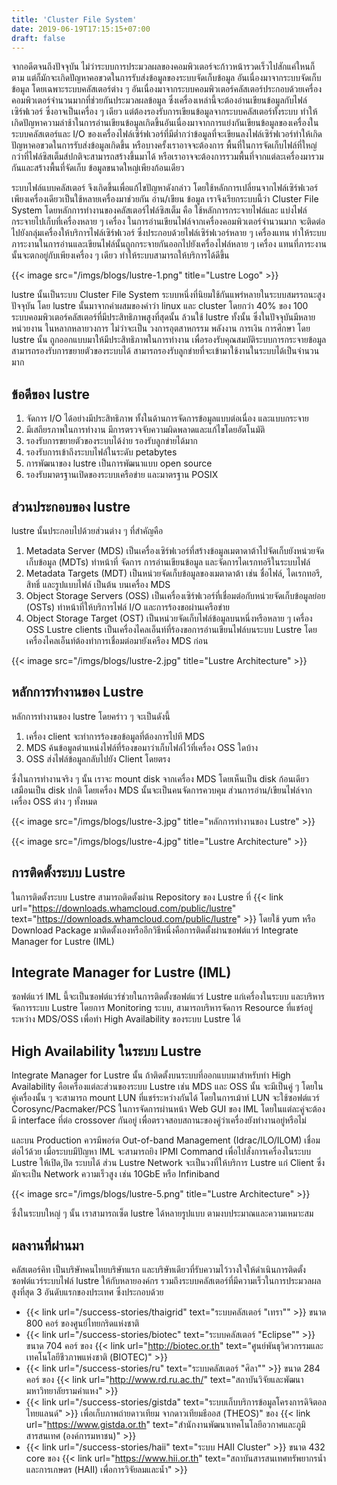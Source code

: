 ```yaml
---
title: 'Cluster File System'
date: 2019-06-19T17:15:15+07:00
draft: false
---
```


จากอดีตจนถึงปัจจุบัน ไม่ว่าระบบการประมวลผลของคอมพิวเตอร์จะก้าวหน้ารวดเร็วไปสักแค่ใหนก็ตาม แต่ก็มักจะเกิดปัญหาคอขวดในการรับส่งข้อมูลของระบบจัดเก็บข้อมูล อันเนื่องมาจากระบบจัดเก็บข้อมูล โดยเฉพาะระบบคลัสเตอร์ต่าง ๆ อันเนื่องมาจากระบบคอมพิวเตอร์คลัสเตอร์ประกอบด้วยเครื่องคอมพิวเตอร์จำนวนมากที่ช่วยกันประมวลผลข้อมูล ซึ่งเครื่องเหล่านี้จะต้องอ่านเขียนข้อมูลกับไฟล์เซิร์ฟเวอร์ ซึ่งอาจเป็นเครื่อง ๆ เดียว แต่ต้องรองรับการเขียนข้อมูลจากระบบคลัสเตอร์ทั้งระบบ ทำให้เกิดปัญหาความล่าช้าในการอ่านเขียนข้อมูลเกิดขึ้นอันเนื่องมาจากการแย่งกันเขียนข้อมูลของเครื่องในระบบคลัสเตอร์และ I/O ของเครื่องไฟล์เซิร์ฟเวอร์ที่มีต่ำกว่าข้อมูลที่จะเขียนลงไฟล์เซิร์ฟเวอร์ทำให้เกิดปัญหาคอขวดในการรับส่งข้อมูลเกิดขึ้น หรือบางครั้งเราอาจจะต้องการ พื้นที่ในการจัดเก็บไฟล์ที่ใหญ่กว่าที่ไฟล์ซิสเต็มส์ปกติจะสามารถสร้างขึ้นมาได้ หรือเราอาจจะต้องการรวมพื้นที่จากแต่ละเครื่องมารวมกันและสร้างพื้นที่จัดเก็บ ข้อมูลขนาดใหญ่เพียงก้อนเดียว

ระบบไฟล์แบบคลัสเตอร์ จึงเกิดขึ้นเพื่อแก้ไขปัญหาดังกล่าว โดยใช้หลักการเปลี่ยนจากไฟล์เซิร์ฟเวอร์เพียงเครื่องเดียวเป็นใช้หลายเครื่องมาช่วยกัน อ่าน/เขียน ข้อมูล เราจึงเรียกระบบนี้ว่า Cluster File System โดยหลักการทำงานของคลัสเตอร์ไฟล์ซิสเต็ม คือ ใช้หลักการกระจายไฟล์และ แบ่งไฟล์กระจายไปเก็บที่เครื่องหลาย ๆ เครื่อง ในการอ่านเขียนไฟล์จากเครื่องคอมพิวเตอร์จำนวนมาก จะติดต่อไปยังกลุ่มเครื่องให้บริการไฟล์เซิร์ฟเวอร์ ซึ่งประกอบด้วยไฟล์เซิร์ฟเวอร์หลาย ๆ เครื่องแทน ทำให้ระบบภาระงานในการอ่านและเขียนไฟล์นั้นถูกกระจายกันออกไปยังเครื่องไฟล์หลาย ๆ เครื่อง แทนที่ภาระงานนั้นจะตกอยู่กับเพียงเครื่อง ๆ เดียว ทำให้ระบบสามารถให้บริการได้ดีขึ้น

{{< image src="/imgs/blogs/lustre-1.png" title="Lustre Logo" >}}

lustre นั้นเป็นระบบ Cluster File System ระบบหนึ่งที่นิยมใช้กันแพร่หลายในระบบสมรรถนะสูงปัจจุบัน โดย lustre นั้นมาจากคำผสมของคำว่า linux และ cluster โดยกว่า 40% ของ 100 ระบบคอมพิวเตอร์คลัสเตอร์ที่มีประสิทธิภาพสูงที่สุดนั้น ล้วนใช้ lustre ทั้งนั้น ซึ่งในปัจจุบันมีหลายหน่วยงาน ในหลากหลายวงการ ไม่ว่าจะเป็น วงการอุตสาหกรรม พลังงาน การเงิน การศึกษา โดย lustre นั้น ถูกออกแบบมาให้มีประสิทธิภาพในการทำงาน เพื่อรองรับคุณสมบัติระบบการกระจายข้อมูล สามารถรองรับการขยายตัวของระบบได้ สามารถรองรับลูกข่ายที่จะเข้ามาใช้งานในระบบได้เป็นจำนวนมาก

## ข้อดีของ lustre

1. จัดการ I/O ได้อย่างมีประสิทธิภาพ ทั้งในด้านการจัดการข้อมูลแบบต่อเนื่อง และแบบกระจาย
2. มีเสถียรภาพในการทำงาน มีการตรวจจับความผิดพลาดและแก้ไขโดยอัตโนมัติ
3. รองรับการขยายตัวของระบบได้ง่าย รองรับลูกข่ายได้มาก
4. รองรับการเข้าถึงระบบไฟล์ในระดับ petabytes
5. การพัฒนาของ lustre เป็นการพัฒนาแบบ open source
6. รองรับมาตรฐานเปิดของระบบเครือข่าย และมาตรฐาน POSIX

## ส่วนประกอบของ lustre

lustre นั้นประกอบไปด้วยส่วนต่าง ๆ ที่สำคัญคือ

1. Metadata Server (MDS) เป็นเครื่องเซิร์ฟเวอร์ที่สร้างข้อมูลเมตาดาต้าไปจัดเก็บยังหน่วยจัดเก็บข้อมูล (MDTs) ทำหน้าที่ จัดการ การอ่านเขียนข้อมูล และจัดการไดเรกทอรีในระบบไฟล์
2. Metadata Targets (MDT) เป็นหน่วยจัดเก็บข้อมูลของเมตาดาต้า เช่น ชื่อไฟล์, ไดเรกทอรี, สิทธิ์ และรูปแบบไฟล์ เป็นต้น บนเครื่อง MDS
3. Object Storage Servers (OSS) เป็นเครื่องเซิร์ฟเวอร์ที่เชื่อมต่อกับหน่วยจัดเก็บข้อมูลย่อย (OSTs) ทำหน้าที่ให้บริการไฟล์ I/O และการร้องขอผ่านเครือข่าย
4. Object Storage Target (OST) เป็นหน่วยจัดเก็บไฟล์ข้อมูลบนหนึ่งหรือหลาย ๆ เครื่อง OSS Lustre clients เป็นเครื่องไคลเอ็นท์ที่ร้องขอการอ่านเขียนไฟล์บนระบบ Lustre โดยเครื่องไคลเอ็นท์ต้องทำการเชื่อมต่อมายังเครือง MDS ก่อน

{{< image src="/imgs/blogs/lustre-2.jpg" title="Lustre Architecture" >}}

## หลักการทำงานของ Lustre

หลักการทำงานของ lustre โดยคร่าว ๆ จะเป็นดังนี้

1. เครื่อง client จะทำการร้องขอข้อมูลที่ต้องการไปที MDS
2. MDS ค้นข้อมูลตำแหน่งไฟล์ที่ร้องขอมาว่าเก็บไฟล์ไว้ที่เครื่อง OSS ใดบ้าง
3. OSS ส่งไฟล์ข้อมูลกลับไปยัง Client โดยตรง

ซึ่งในการทำงานจริง ๆ นั้น เราจะ mount disk จากเครื่อง MDS โดยเห็นเป็น disk ก้อนเดียว เสมือนเป็น disk ปกติ โดยเครื่อง MDS นั้นจะเป็นคนจัดการควบคุม ส่วนการอ่าน/เขียนไฟล์จากเครื่อง OSS ต่าง ๆ ทั้งหมด

{{< image src="/imgs/blogs/lustre-3.jpg" title="หลักการทำงานของ Lustre" >}}

{{< image src="/imgs/blogs/lustre-4.jpg" title="Lustre Architecture" >}}

## การติดตั้งระบบ Lustre

ในการติดตั้งระบบ Lustre สามารถติดตั้งผ่าน Repository ของ Lustre ที่ {{< link url="https://downloads.whamcloud.com/public/lustre" text="https://downloads.whamcloud.com/public/lustre" >}} โดยใช้ yum หรือ Download Package มาติดตั้งเองหรืออีกวิธีหนึ่งคือการติดตั้งผ่านซอฟต์แวร์ Integrate Manager for Lustre (IML)

## Integrate Manager for Lustre (IML)

ซอฟต์แวร์ IML นี้จะเป็นซอฟต์แวร์ช่วยในการติดตั้งซอฟต์แวร์ Lustre แก่เครื่องในระบบ และบริหารจัดการระบบ Lustre โดยการ Monitoring ระบบ, สามารถบริหารจัดการ Resource ที่แชร์อยู่ระหว่าง MDS/OSS เพื่อทำ High Availability ของระบบ Lustre ได้

## High Availability ในระบบ Lustre

Integrate Manager for Lustre นั้น ถ้าติดตั้งบนระบบที่ออกแบบมาสำหรับทำ High Availability คือเครื่องแต่ละส่วนของระบบ Lustre เช่น MDS และ OSS นั้น จะมีเป็นคู่ ๆ โดยในคู่เครื่องนั้น ๆ จะสามารถ mount LUN ที่แชร์ระหว่างกันได้ โดยในการเม้าท์ LUN จะใช้ซอฟต์แวร์ Corosync/Pacmaker/PCS ในการจัดการผ่านหน้า Web GUI ของ IML โดยในแต่ละคู่จะต้องมี interface ที่ต่อ crossover กันอยู่ เพื่อตรวจสอบสถานะของคู่ว่าเครื่องยังทำงานอยู่หรือไม่

และบน Production ควรมีพอร์ต Out-of-band Management (Idrac/ILO/ILOM) เชื่อมต่อไว้ด้วย เมื่อระบบมีปัญหา IML จะสามารถยิง IPMI Command เพื่อไปสั่งการเครื่องในระบบ Lustre ให้เปิด,ปิด ระบบได้ ส่วน Lustre Network จะเป็นวงที่ให้บริการ Lustre แก่ Client ซึ่งมักจะเป็น Network ความเร็วสูง เช่น 10GbE หรือ Infiniband

{{< image src="/imgs/blogs/lustre-5.png" title="Lustre Architecture" >}}

ซึ่งในระบบใหญ่ ๆ นั้น เราสามารถเซ็ต lustre ได้หลายรูปแบบ ตามงบประมาณและความเหมาะสม

## ผลงานที่ผ่านมา

คลัสเตอร์คิท เป็นบริษัทคนไทยบริษัทแรก และบริษัทเดียวที่รับความไว้วางใจให้ดำเนินการติดตั้งซอฟต์แวร์ระบบไฟล์ lustre ให้กับหลายองค์กร รวมถึงระบบคลัสเตอร์ที่มีความเร็วในการประมวลผลสูงที่สุด 3 อันดับแรกของประเทศ ซึ่งประกอบด้วย

- {{< link url="/success-stories/thaigrid" text="ระบบคลัสเตอร์ \"เทรา\"" >}} ขนาด 800 คอร์ ของศูนย์ไทยกริดแห่งชาติ
- {{< link url="/success-stories/biotec" text="ระบบคลัสเตอร์ \"Eclipse\"" >}} ขนาด 704 คอร์ ของ {{< link url="http://biotec.or.th" text="ศูนย์พันธุวิศวกรรมและเทคโนโลยีชีวภาพแห่งชาติ (BIOTEC)" >}}
- {{< link url="/success-stories/ru" text="ระบบคลัสเตอร์ \"ศิลา\"" >}} ขนาด 284 คอร์ ของ {{< link url="http://www.rd.ru.ac.th/" text="สถาบันวิจัยและพัฒนา มหาวิทยาลัยรามคำแหง" >}}
- {{< link url="/success-stories/gistda" text="ระบบเก็บบริการข้อมูลโครงการดิจิตอลไทยแลนด์" >}} เพื่อเก็บภาพถ่ายดาวเทียม จากดาวเทียมธีออส (THEOS)" ของ {{< link url="https://www.gistda.or.th" text="สำนักงานพัฒนาเทคโนโลยีอวกาศและภูมิสารสนเทศ (องค์การมหาชน)" >}}
- {{< link url="/success-stories/haii" text="ระบบ HAII Cluster" >}} ขนาด 432 core ของ {{< link url="https://www.hii.or.th" text="สถาบันสารสนเทศทรัพยากรน้ำและการเกษตร (HAII) เพื่อการวิจัยลมและน้ำ" >}}
